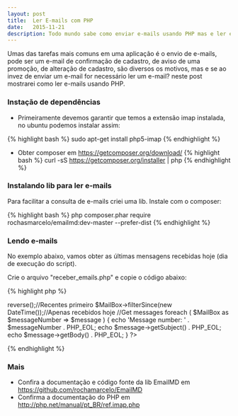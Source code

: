```yaml
---
layout: post
title:  Ler E-mails com PHP
date:   2015-11-21
description: Todo mundo sabe como enviar e-mails usando PHP mas e ler e-mails, você sabe? Neste post mostrarei como.
---
```


Umas das tarefas mais comuns em uma aplicação é o envio de e-mails, pode ser um e-mail de confirmação de cadastro,
de aviso de uma promoção, de alteração de cadastro, são diversos os motivos, mas e se ao invez de enviar um e-mail
for necessário ler um e-mail? neste post mostrarei como ler e-mails usando PHP.

### Instação de dependências 

- Primeiramente devemos garantir que temos a extensão imap instalada, no ubuntu podemos instalar assim:
  
 {% highlight bash %} 
  sudo apt-get install php5-imap
 {% endhighlight %}

- Obter composer em https://getcomposer.org/download/
 {% highlight bash %} 
  curl -sS https://getcomposer.org/installer | php
 {% endhighlight %}

### Instalando lib para ler e-mails

Para facilitar a consulta de e-mails criei uma lib. Instale com o composer:

  {% highlight bash %} 
   php composer.phar require rochasmarcelo/emailmd:dev-master --prefer-dist
  {% endhighlight %}
### Lendo e-mails
No exemplo abaixo, vamos obter as últimas mensagens recebidas hoje (dia de execução do script).

Crie o arquivo "receber_emails.php" e copie o código abaixo:

{% highlight php %} 
<?php
    require_once 'vendor/autoload.php';
    //Gmail
    $MailBox = EmailMD\MailBoxFactory::gmail(
        'yourusername@gmail.com',
        'yourpassword'
    );

    $MailBox->reverse();//Recentes primeiro
    $MailBox->filterSince(new DateTime());//Apenas recebidos hoje
    //Get messages
    foreach ( $MailBox as $messageNumber => $message ) {
        echo 'Message number: ' . $messageNumber . PHP_EOL;
        echo $message->getSubject() . PHP_EOL;
        echo $message->getBody() . PHP_EOL;
    }
?>
{% endhighlight %}

### Mais
- Confira a documentação e código fonte da lib EmailMD em https://github.com/rochamarcelo/EmailMD
- Confirma a documentação do PHP em http://php.net/manual/pt_BR/ref.imap.php

